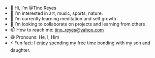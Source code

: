 - 👋 Hi, I’m @Tino Reyes
- 👀 I’m interested in art, music, sports, nature.
- 🌱 I’m currently learning meditation and self growth  
- 💞️ I’m looking to collaborate on projects and learning from others
- 📫 How to reach me: tino_reyes@yahoo.com 
- 😄 Pronouns: He, I, Him
- ⚡ Fun fact: I enjoy spending my free time bonding with my son and daughter.

<!---
Tinoreyes21/Tinoreyes21 is a ✨ special ✨ repository because its `README.md` (this file) appears on your GitHub profile.
You can click the Preview link to take a look at your changes.
--->
